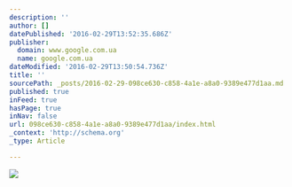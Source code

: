 ```yaml
---
description: ''
author: []
datePublished: '2016-02-29T13:52:35.686Z'
publisher:
  domain: www.google.com.ua
  name: google.com.ua
dateModified: '2016-02-29T13:50:54.736Z'
title: ''
sourcePath: _posts/2016-02-29-098ce630-c858-4a1e-a8a0-9389e477d1aa.md
published: true
inFeed: true
hasPage: true
inNav: false
url: 098ce630-c858-4a1e-a8a0-9389e477d1aa/index.html
_context: 'http://schema.org'
_type: Article

---
```

![](http://cdn.theatlantic.com/assets/media/img/photo/2013/07/america-in-the-1970s-texas/d02_00547795/main_1200.jpg)